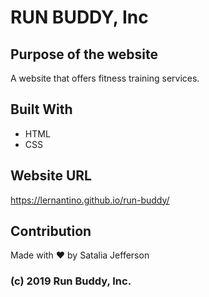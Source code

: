 # RUN BUDDY, Inc

## Purpose of the website
A website that offers fitness training services.

## Built With
* HTML
* CSS

## Website URL
https://lernantino.github.io/run-buddy/

## Contribution
Made with ❤️ by Satalia Jefferson

### (c) 2019 Run Buddy, Inc. 